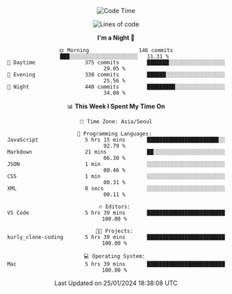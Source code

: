 <div align=center>
 
<!--START_SECTION:waka-->
![Code Time](http://img.shields.io/badge/Code%20Time-406%20hrs%2035%20mins-blue)

![Lines of code](https://img.shields.io/badge/From%20Hello%20World%20I%27ve%20Written-3.2%20million%20lines%20of%20code-blue)

**I'm a Night 🦉** 

```text
🌞 Morning                146 commits         ███░░░░░░░░░░░░░░░░░░░░░░   11.31 % 
🌆 Daytime                375 commits         ███████░░░░░░░░░░░░░░░░░░   29.05 % 
🌃 Evening                330 commits         ██████░░░░░░░░░░░░░░░░░░░   25.56 % 
🌙 Night                  440 commits         █████████░░░░░░░░░░░░░░░░   34.08 % 
```


📊 **This Week I Spent My Time On** 

```text
🕑︎ Time Zone: Asia/Seoul

💬 Programming Languages: 
JavaScript               5 hrs 15 mins       ███████████████████████░░   92.79 % 
Markdown                 21 mins             ██░░░░░░░░░░░░░░░░░░░░░░░   06.30 % 
JSON                     1 min               ░░░░░░░░░░░░░░░░░░░░░░░░░   00.46 % 
CSS                      1 min               ░░░░░░░░░░░░░░░░░░░░░░░░░   00.31 % 
XML                      0 secs              ░░░░░░░░░░░░░░░░░░░░░░░░░   00.11 % 

🔥 Editors: 
VS Code                  5 hrs 39 mins       █████████████████████████   100.00 % 

🐱‍💻 Projects: 
kurly_clone-coding       5 hrs 39 mins       █████████████████████████   100.00 % 

💻 Operating System: 
Mac                      5 hrs 39 mins       █████████████████████████   100.00 % 
```


 Last Updated on 25/01/2024 18:38:08 UTC
<!--END_SECTION:waka-->
 </div>
